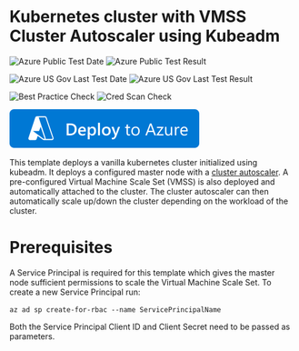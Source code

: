 # Kubernetes cluster with VMSS Cluster Autoscaler using Kubeadm

![Azure Public Test Date](https://azurequickstartsservice.blob.core.windows.net/badges/demos/kubernetes-on-ubuntu-vmss/PublicLastTestDate.svg)
![Azure Public Test Result](https://azurequickstartsservice.blob.core.windows.net/badges/demos/kubernetes-on-ubuntu-vmss/PublicDeployment.svg)

![Azure US Gov Last Test Date](https://azurequickstartsservice.blob.core.windows.net/badges/demos/kubernetes-on-ubuntu-vmss/FairfaxLastTestDate.svg)
![Azure US Gov Last Test Result](https://azurequickstartsservice.blob.core.windows.net/badges/demos/kubernetes-on-ubuntu-vmss/FairfaxDeployment.svg)

![Best Practice Check](https://azurequickstartsservice.blob.core.windows.net/badges/demos/kubernetes-on-ubuntu-vmss/BestPracticeResult.svg)
![Cred Scan Check](https://azurequickstartsservice.blob.core.windows.net/badges/demos/kubernetes-on-ubuntu-vmss/CredScanResult.svg)

[![Deploy To Azure](https://raw.githubusercontent.com/Azure/azure-quickstart-templates/master/1-CONTRIBUTION-GUIDE/images/deploytoazure.svg?sanitize=true)](https://portal.azure.com/#create/Microsoft.Template/uri/https%3A%2F%2Fraw.githubusercontent.com%2FAzure%2Fazure-quickstart-templates%2Fmaster%2Fdemos%2Fkubernetes-on-ubuntu-vmss%2Fazuredeploy.json)  

This template deploys a vanilla kubernetes cluster initialized using kubeadm. It deploys a configured master node with a [cluster autoscaler](https://github.com/kubernetes/autoscaler/tree/master/cluster-autoscaler/cloudprovider/azure). A pre-configured Virtual Machine Scale Set (VMSS) is also deployed and automatically attached to the cluster. The cluster autoscaler can then automatically scale up/down the cluster depending on the workload of the cluster.

# Prerequisites 
A Service Principal is required for this template which gives the master node sufficient permissions to scale the Virtual Machine Scale Set. To create a new Service Principal run:
```
az ad sp create-for-rbac --name ServicePrincipalName
```

Both the Service Principal Client ID and Client Secret need to be passed as parameters.


